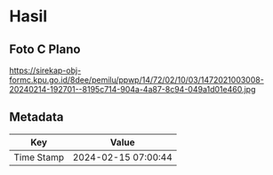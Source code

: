 # Hasil

## Foto C Plano

https://sirekap-obj-formc.kpu.go.id/8dee/pemilu/ppwp/14/72/02/10/03/1472021003008-20240214-192701--8195c714-904a-4a87-8c94-049a1d01e460.jpg


## Metadata

| Key        | Value               |
| ---------- | ------------------- |
| Time Stamp | 2024-02-15 07:00:44 |



